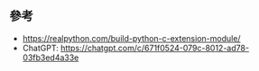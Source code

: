

## 參考

* https://realpython.com/build-python-c-extension-module/
* ChatGPT: https://chatgpt.com/c/671f0524-079c-8012-ad78-03fb3ed4a33e